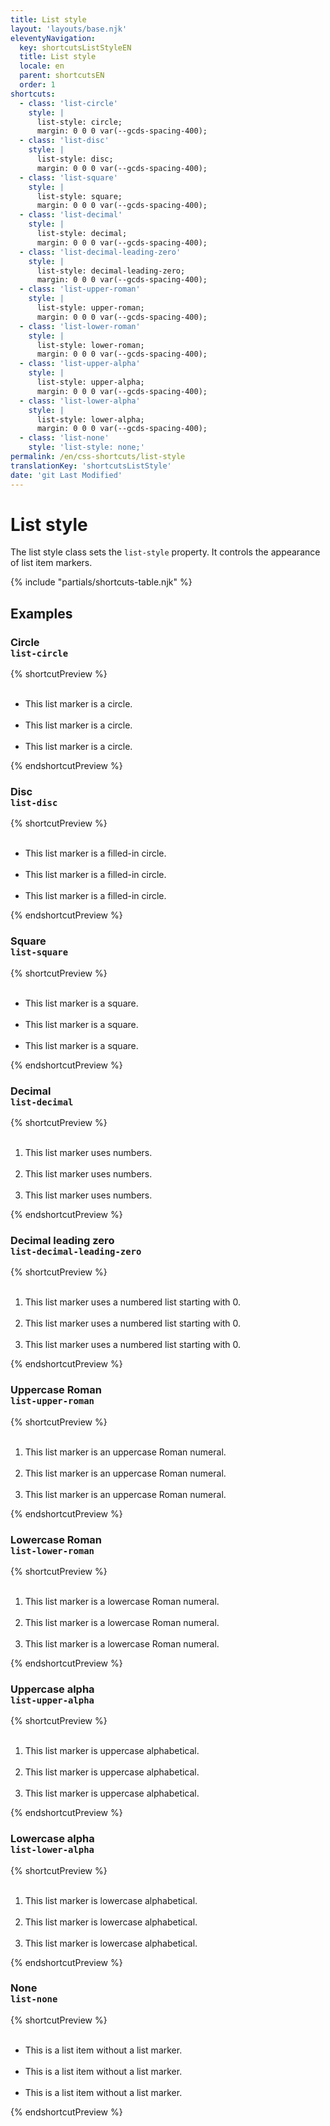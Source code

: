 ```yaml
---
title: List style
layout: 'layouts/base.njk'
eleventyNavigation:
  key: shortcutsListStyleEN
  title: List style
  locale: en
  parent: shortcutsEN
  order: 1
shortcuts:
  - class: 'list-circle'
    style: |
      list-style: circle;
      margin: 0 0 0 var(--gcds-spacing-400);
  - class: 'list-disc'
    style: |
      list-style: disc;
      margin: 0 0 0 var(--gcds-spacing-400);
  - class: 'list-square'
    style: |
      list-style: square;
      margin: 0 0 0 var(--gcds-spacing-400);
  - class: 'list-decimal'
    style: |
      list-style: decimal;
      margin: 0 0 0 var(--gcds-spacing-400);
  - class: 'list-decimal-leading-zero'
    style: |
      list-style: decimal-leading-zero;
      margin: 0 0 0 var(--gcds-spacing-400);
  - class: 'list-upper-roman'
    style: |
      list-style: upper-roman;
      margin: 0 0 0 var(--gcds-spacing-400);
  - class: 'list-lower-roman'
    style: |
      list-style: lower-roman;
      margin: 0 0 0 var(--gcds-spacing-400);
  - class: 'list-upper-alpha'
    style: |
      list-style: upper-alpha;
      margin: 0 0 0 var(--gcds-spacing-400);
  - class: 'list-lower-alpha'
    style: |
      list-style: lower-alpha;
      margin: 0 0 0 var(--gcds-spacing-400);
  - class: 'list-none'
    style: 'list-style: none;'
permalink: /en/css-shortcuts/list-style
translationKey: 'shortcutsListStyle'
date: 'git Last Modified'
---
```


# List style

The list style class sets the `list-style` property. It controls the appearance of list item markers.

{% include "partials/shortcuts-table.njk" %}

## Examples

### Circle<br/>`list-circle`

{% shortcutPreview %}

<ul class="list-circle">
  <li>This list marker is a circle.</li>
  <li>This list marker is a circle.</li>
  <li>This list marker is a circle.</li>
</ul>
{% endshortcutPreview %}

### Disc<br/>`list-disc`

{% shortcutPreview %}

<ul class="list-disc">
  <li>This list marker is a filled-in circle.</li>
  <li>This list marker is a filled-in circle.</li>
  <li>This list marker is a filled-in circle.</li>
</ul>
{% endshortcutPreview %}

### Square<br/>`list-square`

{% shortcutPreview %}

<ul class="list-square">
  <li>This list marker is a square.</li>
  <li>This list marker is a square.</li>
  <li>This list marker is a square.</li>
</ul>
{% endshortcutPreview %}

### Decimal<br/>`list-decimal`

{% shortcutPreview %}

<ol class="list-decimal">
  <li>This list marker uses numbers.</li>
  <li>This list marker uses numbers.</li>
  <li>This list marker uses numbers.</li>
</ol>
{% endshortcutPreview %}

### Decimal leading zero<br/>`list-decimal-leading-zero`

{% shortcutPreview %}

<ol class="list-decimal-leading-zero">
  <li>This list marker uses a numbered list starting with 0.</li>
  <li>This list marker uses a numbered list starting with 0.</li>
  <li>This list marker uses a numbered list starting with 0.</li>
</ol>
{% endshortcutPreview %}

### Uppercase Roman<br/>`list-upper-roman`

{% shortcutPreview %}

<ol class="list-upper-roman">
  <li>This list marker is an uppercase Roman numeral.</li>
  <li>This list marker is an uppercase Roman numeral.</li>
  <li>This list marker is an uppercase Roman numeral.</li>
</ol>
{% endshortcutPreview %}

### Lowercase Roman<br/>`list-lower-roman`

{% shortcutPreview %}

<ol class="list-lower-roman">
  <li>This list marker is a lowercase Roman numeral.</li>
  <li>This list marker is a lowercase Roman numeral.</li>
  <li>This list marker is a lowercase Roman numeral.</li>
</ol>
{% endshortcutPreview %}

### Uppercase alpha<br/>`list-upper-alpha`

{% shortcutPreview %}

<ol class="list-upper-alpha">
  <li>This list marker is uppercase alphabetical.</li>
  <li>This list marker is uppercase alphabetical.</li>
  <li>This list marker is uppercase alphabetical.</li>
</ol>
{% endshortcutPreview %}

### Lowercase alpha<br/>`list-lower-alpha`

{% shortcutPreview %}

<ol class="list-lower-alpha">
  <li>This list marker is lowercase alphabetical.</li>
  <li>This list marker is lowercase alphabetical.</li>
  <li>This list marker is lowercase alphabetical.</li>
</ol>
{% endshortcutPreview %}

### None<br/>`list-none`

{% shortcutPreview %}

<ul class="list-none">
  <li>This is a list item without a list marker.</li>
  <li>This is a list item without a list marker.</li>
  <li>This is a list item without a list marker.</li>
</ul>
{% endshortcutPreview %}
